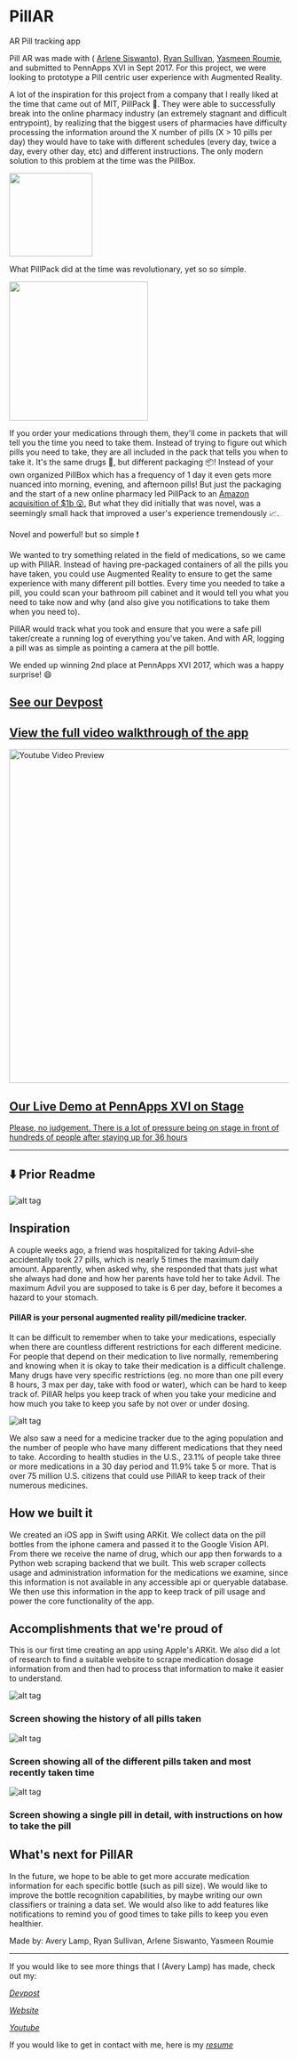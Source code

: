 # PillAR
AR Pill tracking app

<p>
  Pill AR was made with ( 
  <a href="https://arlenesiswanto.me/">Arlene Siswanto</a>),
  <a href="https://www.linkedin.com/in/ryan-navillus/">Ryan Sullivan</a>,
  <a href="https://www.linkedin.com/in/yroumie/">Yasmeen Roumie</a>,
  and submitted to PennApps XVI in Sept 2017.  For this project, we were looking to prototype a Pill centric user experience with Augmented Reality.
</p>
<p> A lot of the inspiration for this project from a company that I really liked at the time that came out of MIT, PillPack 💊.  They were able to successfully break into the online pharmacy industry (an extremely stagnant and difficult entrypoint), by realizing that the biggest users of pharmacies have difficulty processing the information around the X number of pills (X > 10 pills per day) they would have to take with different schedules (every day, twice a day, every other day, etc) and different instructions.  The only modern solution to this problem at the time was the PillBox.
</p>
<img src=https://user-images.githubusercontent.com/7774592/156968236-68c4082e-5db9-486f-b27d-d7772814ff9a.png height=150></img>
<p>
  What PillPack did at the time was revolutionary, yet so so simple.
</p>
<img src="https://user-images.githubusercontent.com/7774592/156968434-7bebb80e-590d-4f00-818f-81c898f7f791.png" height=250></img>
<p>
  If you order your medications through them, they'll come in packets that will tell you the time you need to take them.  Instead of trying to figure out which pills you need to take, they are all included in the pack that tells you when to take it.  It's the same drugs 💊, but different packaging 📦!  Instead of your own organized PillBox which has a frequency of 1 day it even gets more nuanced into morning, evening, and afternoon pills!  But just the packaging and the start of a new online pharmacy led PillPack to an <a href="https://techcrunch.com/2018/06/28/amazon-buys-pillpack-an-online-pharmacy-that-was-rumored-to-be-talking-to-walmart/"> Amazon acquisition of $1b 😮.</a> But what they did initially that was novel, was a seemingly small hack that improved a user's experience tremendously 📈.
</p>
<p>
  Novel and powerful! but so simple ❗
</p>
<p>
  We wanted to try something related in the field of medications, so we came up with PillAR.  Instead of having pre-packaged containers of all the pills you have taken, you could use Augmented Reality to ensure to get the same experience with many different pill bottles.  Every time you needed to take a pill, you could scan your bathroom pill cabinet and it would tell you what you need to take now and why (and also give you notifications to take them when you need to). 
</p>
<p>
  PillAR would track what you took and ensure that you were a safe pill taker/create a running log of everything you've taken.  And with AR, logging a pill was as simple as pointing a camera at the pill bottle.
</p>
<p>
  We ended up winning 2nd place at PennApps XVI 2017, which was a happy surprise! 😄
</p>
  
<h2> <a href="https://devpost.com/software/travelar-g4sq6y"> See our Devpost </a> </h2>

<a href="https://www.youtube.com/watch?v=EThrHxm1ga0&index=3&list=PLyC3kmCiJ2x31ZLjuB7RogEvyamrkSOo9">
  <h2> 
    <a href="https://www.youtube.com/watch?v=EThrHxm1ga0&index=3&list=PLyC3kmCiJ2x31ZLjuB7RogEvyamrkSOo9">
      View the full video walkthrough of the app
    </a>
  </h2>
<img alt="Youtube Video Preview" src="https://user-images.githubusercontent.com/7774592/156965734-7c3c589d-f65a-4868-b602-eddc5ff408cc.gif" width=600>
</a>

<a href="https://youtu.be/b9gjsGgpY4c?t=3182">
  <h2> <a href="https://youtu.be/b9gjsGgpY4c?t=3182"> Our Live Demo at PennApps XVI on Stage </a> </h2>
  <a href="https://youtu.be/b9gjsGgpY4c?t=3182">
    <p> Please, no judgement.  There is a lot of pressure being on stage in front of hundreds of people after staying up for 36 hours </p>
  </a>
</a>

-----
⬇️ Prior Readme
-----

![alt tag](https://raw.githubusercontent.com/Averylamp/PillAR/master/Images/screen1.jpg)

## Inspiration

A couple weeks ago, a friend was hospitalized for taking Advil–she accidentally took 27 pills, which is nearly 5 times the maximum daily amount.  Apparently, when asked why, she responded that thats just what she always had done and how her parents have told her to take Advil.  The maximum Advil you are supposed to take is 6 per day, before it becomes a hazard to your stomach.  

#### PillAR is your personal augmented reality pill/medicine tracker.   

It can be difficult to remember when to take your medications, especially when there are countless different restrictions for each different medicine.  For people that depend on their medication to live normally, remembering and knowing when it is okay to take their medication is a difficult challenge.  Many drugs have very specific restrictions (eg. no more than one pill every 8 hours, 3 max per day, take with food or water), which can be hard to keep track of.  PillAR helps you keep track of when you take your medicine and how much you take to keep you safe by not over or under dosing.

![alt tag](https://raw.githubusercontent.com/Averylamp/PillAR/master/Images/screen2.jpg)


We also saw a need for a medicine tracker due to the aging population and the number of people who have many different medications that they need to take.  According to health studies in the U.S., 23.1% of people take three or more medications in a 30 day period and 11.9% take 5 or more.   That is over 75 million U.S. citizens that could use PillAR to keep track of their numerous medicines.

## How we built it
We created an iOS app in Swift using ARKit. We collect data on the pill bottles from the iphone camera and passed it to the Google Vision API. From there we receive the name of drug, which our app then forwards to a Python web scraping backend that we built. This web scraper collects usage and administration information for the medications we examine, since this information is not available in any accessible api or queryable database. We then use this information in the app to keep track of pill usage and power the core functionality of the app.

## Accomplishments that we're proud of
This is our first time creating an app using Apple's ARKit. We also did a lot of research to find a suitable website to scrape medication dosage information from and then had to process that information to make it easier to understand. 

![alt tag](https://raw.githubusercontent.com/Averylamp/PillAR/master/Images/screen3.png)

### Screen showing the history of all pills taken

![alt tag](https://raw.githubusercontent.com/Averylamp/PillAR/master/Images/screen4.png)

### Screen showing all of the different pills taken and most recently taken time

![alt tag](https://raw.githubusercontent.com/Averylamp/PillAR/master/Images/screen5.png)

### Screen showing a single pill in detail, with instructions on how to take the pill

## What's next for PillAR
In the future, we hope to be able to get more accurate medication information for each specific bottle (such as pill size).  We would like to improve the bottle recognition capabilities, by maybe writing our own classifiers or training a data set.  We would also like to add features like notifications to remind you of good times to take pills to keep you even healthier.


Made by: Avery Lamp, Ryan Sullivan, Arlene Siswanto, Yasmeen Roumie


---

If you would like to see more things that I (Avery Lamp) has made, check out my:

[_Devpost_](http://devpost.com/averylamp)

[_Website_](http://averylamp.me)

[_Youtube_](https://www.youtube.com/playlist?list=PLyC3kmCiJ2x31ZLjuB7RogEvyamrkSOo9)

If you would like to get in contact with me, here is my [_resume_](http://averylamp.me/Resume.pdf)

